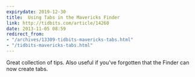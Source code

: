```yaml
---
expirydate: 2019-12-30
title:  Using Tabs in the Mavericks Finder
link: http://tidbits.com/article/14260
date: 2013-11-05 08:59
redirect_from:
- "/archives/13309-tidbits-mavericks-tabs.html"
- "/tidbits-mavericks-tabs.html"
---
```



Great collection of tips. Also useful if you've forgotten that the Finder can now create tabs.
